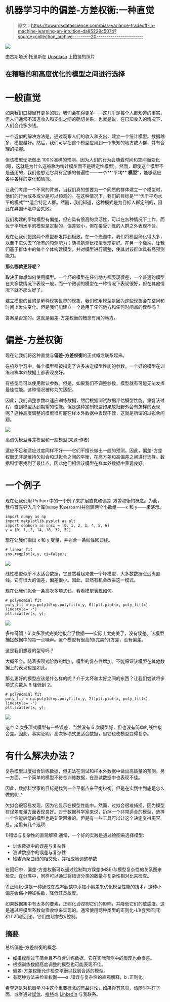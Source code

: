 # 机器学习中的偏差-方差权衡:一种直觉

> 原文：<https://towardsdatascience.com/bias-variance-tradeoff-in-machine-learning-an-intuition-da85228c5074?source=collection_archive---------20----------------------->

![](img/dadd3db1efddc8cc636a03340638d021.png)

由古斯塔沃·托里斯在 [Unsplash](https://unsplash.com?utm_source=medium&utm_medium=referral) 上拍摄的照片

## 在糟糕的和高度优化的模型之间进行选择

# 一般直觉

如果我们口袋里有更多的钱，我们会花得更多——这几乎是每个人都知道的事实。但人们通常不知道收入和支出之间的确切关系，也就是说，在已知收入的情况下，人们会花多少钱。

一个近似的解决方法是，通过观察人们的收入和支出，建立一个统计模型。数据越多，模型越好。然后，我们可以把这个模型应用到一个未知的地方或人群，并有合理的把握。

但该模型无法做出 100%准确的预测，因为人们的行为会随着时间和空间而变化(嗯，这就是为什么这被称为统计模型而不是确定性模型)。然而，即使这个模型不是通用的，我们也想让它具有足够的普遍性——一个**“平均** **模型”**，能够适应各种各样的变化和情况。

让我们考虑一个不同的背景，当我们真的想要为一个同质的群体建立一个模型时，他们的行为或多或少是可以预测的。在这种情况下，我们的目标是**“优于平均水平的模式”**适合特定人群。然而，我们知道，这种模式是为目标人群定制的，因此在异国环境中会失败。

我们构建的平均模型有偏差，但它具有很高的灵活性，可以在各种情况下工作，而优于平均水平的模型是定制的，偏差较小，但在接受训练的人群之外表现不佳。

现在让我们把这两个模型都发挥到极致。在一个光谱中，我们将模型简化得太多，以至于它失去了所有的预测能力；随机猜测比模型表现更好。在另一个极端，让我们基于群体中的每个个体构建模型，并对模型进行调整，使其对该群体具有高预测能力。

**那么哪款更好呢？**

取决于你想如何使用模型。一个坏的模型在任何地方都表现很差，一个普通的模型在大多数情况下表现一般，而一个微调的模型在一种情况下表现很好，但在其他情况下就不那么好了。

建立模型的目的是解释现实世界的现象，我们使用模型是因为这些现象会在空间和时间上发生变化。但是我们能建立一个适用于任何地方和任何时间点的模型吗？

答案是否定的。这就是偏差-方差权衡的概念有用的地方。

# **偏差-方差权衡**

现在让我们将这种直觉与**偏差-方差权衡**的正式概念联系起来。

在机器学习中，每个模型都被指定了许多决定模型性能的参数。一个好的模型在训练和样本外数据上都表现良好。

有些型号可以使用默认参数。但是，如果我们不调整参数，模型就有可能无法发挥最佳性能。这种情况被称为欠适配。

因此，我们调整参数以适应训练数据，然后根据测试数据评估模型性能。重复该过程，直到模型达到期望的性能。但是这种定制模型如果放归野外会有怎样的表现呢？这种高度调整的模型很可能在样本外数据中表现不佳，这就是所谓的过拟合问题。

![](img/4f269336c5bc2da59fe795855621d62d.png)

高调优模型与差模型和一般模型(来源:作者)

适应不足和适应过度同样不好——它们不擅长做出一般的预测。因此，偏差-方差权衡无非是维持欠拟合和过拟合之间的平衡，在高方差和高偏差之间进行选择。数据科学家找到了最佳点，因此他们相信该模型在样本外数据中表现良好。

# 一个例子

现在让我们用 Python 中的一个例子来扩展直觉和偏差-方差权衡的概念。为此，我将首先导入几个库(`numpy` 和`seaborn`)并创建两个小数组——x 和 y——来演示。

```
import numpy as np
import matplotlib.pyplot as plt
import seaborn as snsx = [0, 1, 2, 3, 4, 5, 6]
y = [0, 1, 2, 14, 18, 32, 52]
```

现在让我们画出 x 和 y 变量，并拟合一条线性回归线。

```
# linear fit
sns.regplot(x,y, ci=False);
```

![](img/b49a7e7e38bcb8ec96813a3d961439db.png)

线性模型似乎不太适合数据，它显然看起来像一个坏模型，大多数数据点远离直线。它有很大的偏差，偏差很小。因此，显然有机会改进这一模式。

现在让我们拟合一条高次多项式线，看看模型表现如何。

```
# polynomial fit
poly_fit = np.poly1d(np.polyfit(x,y, 6))plt.plot(x, poly_fit(x), linestyle='-')
plt.scatter(x, y);
```

![](img/b48c44a329a7d5283ba9e90bb07130cc.png)

多神奇啊！6 次多项式完美地拟合了数据——实际上太完美了，没有误差。该模型捕捉数据中的每一点噪声。这个模型有很高的(完美的)方差，没有偏差。

这是我们想要的型号吗？

大概不会。随着多项式阶数的增加，模型的复杂性增加。不能保证该模型在其他数据上的表现也是如此。

那么更好的模型应该是什么样的呢？介于太坏和太好之间的东西？让我们尝试将多项式次数从 6 降低到 2。

```
# polynomial fit
poly_fit = np.poly1d(np.polyfit(x,y, 2))plt.plot(x, poly_fit(x), linestyle='-')
plt.scatter(x, y);
```

![](img/1f4a3df9d67f80a2d22773848de9e94d.png)

这个 2 次多项式模型有一些误差，当然没有 6 次模型好，但也没有简单的线性拟合差。因此，事实证明，高次多项式更适合数据，但它也使模型变得复杂。

# 有什么解决办法？

复杂模型过度拟合训练数据，但无法在测试和样本外数据中做出高质量的预测。另一方面，一个简单的模型不符合训练数据，在测试数据中也表现不佳。

因此，数据科学家的目标是找到一个平衡点来平衡权衡。但是在实践中到底是怎么做的呢？

欠拟合很容易发现，因为它显示在模型性能中。然而，过拟合很难捕捉，因为模型在误差度量方面表现良好。对于数据科学家来说，扔掉一个非常适合的模型，选择一个性能较低的模型也是非常困难的。但是有一些工具可以让这个决定变得更容易。这里有几个选项:

1)错误与复杂性的直观解释:通常，一个好的实践是通过绘图来选择模型:

*   训练数据中的误差与复杂性
*   测试数据中的误差与复杂性
*   检查两条曲线的相交处，并相应地调整参数

在回归中，偏差-方差权衡可以通过绘制均方误差(MSE)与模型复杂性的关系图来检查。在分类中，同样可以通过将错误分类的数量与复杂性相对比来检查。

2)正则化:这是一种通过在成本函数中添加小偏差来优化模型性能的技术。这种小偏差会缩小特征系数，降低其灵敏度。

如果数据集中有太多的要素，正则化*会控制*它们的影响，并降低它们的敏感度。这是通过将模型系数向零收缩来实现的。通常使用两种类型的正则化-L1(套索回归)和 L2(岭回归)，它们由超参数λ控制。

## 摘要

总结偏差-方差权衡的概念:

*   如果模型过于简单且不符合训练数据，它在实际预测中的表现也会很差。
*   根据训练数据高度调整的模型也可能表现不佳。
*   偏差-方差权衡允许检查平衡以找到合适的模型。
*   有两种方法来检查权衡——a .错误与复杂性的直观解释，b .正则化。

希望这是对机器学习中这个重要概念的有益讨论，如果你有意见，请随时写在下面，或者通过[媒体](https://mab-datasc.medium.com/)、[推特](https://twitter.com/DataEnthus)或 [LinkedIn](https://www.linkedin.com/in/mab-alam/) 与我联系。